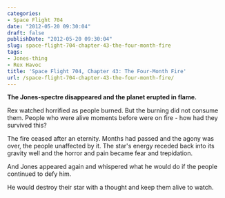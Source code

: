 ```yaml
---
categories:
- Space Flight 704
date: "2012-05-20 09:30:04"
draft: false
publishDate: "2012-05-20 09:30:04"
slug: space-flight-704-chapter-43-the-four-month-fire
tags:
- Jones-thing
- Rex Havoc
title: 'Space Flight 704, Chapter 43: The Four-Month Fire'
url: /space-flight-704-chapter-43-the-four-month-fire/
---
```

<div class="timereverse-3">

**The Jones-spectre disappeared and the planet erupted in flame.**

Rex watched horrified as people burned. But the burning did not consume
them. People who were alive moments before were on fire - how had they
survived this?

The fire ceased after an eternity. Months had passed and the agony was
over, the people unaffected by it. The star's energy receded back into
its gravity well and the horror and pain became fear and trepidation.

And Jones appeared again and whispered what he would do if the people
continued to defy him.

He would destroy their star with a thought and keep them alive to watch.

</div>